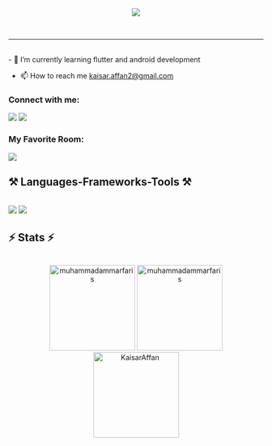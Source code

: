 
<p align="center">
    <img src="https://readme-typing-svg.herokuapp.com/?lines=Hi%20there;I'm+Kaisar+Affan+Danendra;A+Passionate+Android+Dev+From+Indonesia&font=Fira%20Code&color=%23D62F79&center=true&width=500&height=30">
</p>
<br>

<hr>

<br> 
- 🌱 I’m currently learning flutter and android development 

- 📫 How to reach me kaisar.affan2@gmail.com


<h3 align="left">Connect with me:</h3>
<div align="left"> 
    <a target="_blank" href="https://www.linkedin.com/in/kaisar-affan-bb8a90293/"><img src="https://img.shields.io/badge/-LinkedIn-000000?style=for-the-badge&logo=Linkedin&logoColor=0077B5"></a>
  <a target="_blank" href="https://www.instagram.com/lunna.ownn/"><img src="https://img.shields.io/badge/Instagram-000000?style=for-the-badge&logo=instagram&logoColor=E4405F"></a>

</div>


  <h3 align="left">My Favorite Room:</h3>
<div align="left"> 
      <a target="_blank" href="https://open.spotify.com/user/nzphd5tct2wqqaq1oo0a7jvbk?si=ncPlV88ETEWR_qubj96ocA"><img src="https://img.shields.io/badge/Spotify-000000?style=for-the-badge&logo=spotify&logoColor=1ED760"></a>
</div>

<h2 align="left">⚒️ Languages-Frameworks-Tools ⚒️</h2>
<br/>
<div align="left">
    <img src="https://skillicons.dev/icons?i=github,flutter,dart,css,java,github,figma,sqlite,cs" />
    <img src="https://skillicons.dev/icons?i=blender,vscode,unity,laravel" /><br>
</div>


<h2 align="left">⚡ Stats ⚡</h2>
<br>
<div align="center">
    <img height="169em" src="https://github-readme-streak-stats.herokuapp.com/?user=KaisarAffan&&theme=tokyonight" alt="muhammadammarfaris"/>
  <img height="169em" src="https://github-readme-stats.vercel.app/api?username=KaisarAffan&show_icons=true&rank_icon=github&locale=en&layout=compact&theme=tokyonight" alt="muhammadammarfaris"/>
  
  <br/>
  
  <img height="169em" src="https://github-readme-stats-salesp07.vercel.app/api/top-langs/?username=KaisarAffan&hide=HTML&langs_count=8&layout=compact&theme=tokyonight&exclude_repo=github-readme-stats" alt="KaisarAffan"/>
</div>
